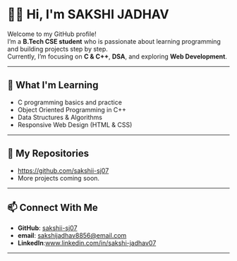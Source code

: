 # 👩‍💻 Hi, I'm SAKSHI JADHAV 

Welcome to my GitHub profile!  
I’m a **B.Tech CSE student** who is passionate about learning programming and building projects step by step.  
Currently, I’m focusing on **C & C++**, **DSA**, and exploring **Web Development**.

---

## 🚀 What I'm Learning
- C programming basics and practice
- Object Oriented Programming in C++
- Data Structures & Algorithms
- Responsive Web Design (HTML & CSS)

---

## 📂 My Repositories
- https://github.com/sakshii-sj07
- More projects coming soon.

---

## 📫 Connect With Me
- **GitHub**: [sakshii-sj07](https://github.com/sakshii-sj07)  
- **email**: sakshijadhav8856@email.com
- **LinkedIn**:www.linkedin.com/in/sakshi-jadhav07
---

